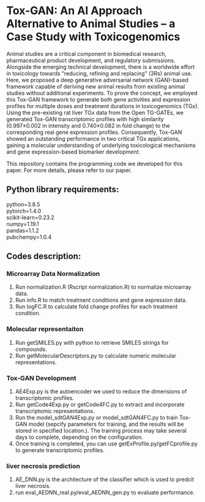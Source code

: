 # Tox-GAN: An AI Approach Alternative to Animal Studies – a Case Study with Toxicogenomics
Animal studies are a critical component in biomedical research, pharmaceutical product development, and regulatory submissions. Alongside the emerging technical development, there is a worldwide effort in toxicology towards "reducing, refining and replacing" (3Rs) animal use. Here, we proposed a deep generative adversarial network (GAN)-based framework capable of deriving new animal results from existing animal studies without additional experiments. To prove the concept, we employed this Tox-GAN framework to generate both gene activities and expression profiles for multiple doses and treatment durations in toxicogenomics (TGx). Using the pre-existing rat liver TGx data from the Open TG-GATEs, we generated Tox-GAN transcriptomic profiles with high similarity (0.997±0.002 in intensity and 0.740±0.082 in fold change) to the corresponding real gene expression profiles. Consequently, Tox-GAN showed an outstanding performance in two critical TGx applications, gaining a molecular understanding of underlying toxicological mechanisms and gene expression-based biomarker development.<br>

This repository contains the programming code we developed for this paper. For more details, please refer to our paper.
## Python library requirements:
python=3.8.5<br>
pytorch=1.4.0<br>
scikit-learn=0.23.2<br>
numpy=1.19.1<br>
pandas=1.1.2<br>
pubchempy=1.0.4<br>
## Codes description:
### Microarray Data Normalization
  1. Run normalization.R (Rscript normalization.R) to normalize microarray data.
  2. Run info.R to match treatment conditions and gene expression data.
  3. Run logFC.R to calculate fold change profiles for each treatment condition.
### Molecular representaiton
  1. Run getSMILES.py with python to retrieve SMILES strings for compounds.
  2. Run getMolecularDescriptors.py to calculate numeric molecular representations.
### Tox-GAN Development
  1. AE4Exp.py is the autoencoder we used to reduce the dimensions of transcriptomic profiles.
  2. Run getCode4Exp.py or getCode4FC.py to extract and incorporate transcriptomic representations.
  3. Run the model_sdtGAN4Exp.py or model_sdtGAN4FC.py to train Tox-GAN model (sepcify parameters for training, and the results will be stored in specified location.). The training process may take several days to complete, depending on the configuration.
  4. Once training is completed, you can use getExProfile.py/getFCprofile.py to generate transcriptomic profiles.
### liver necrosis prediction
  1. AE_DNN.py is the architecture of the classifier which is used to predcit liver necrosis.
  2. run eval_AEDNN_real.py/eval_AEDNN_gen.py to evaluate performance.
